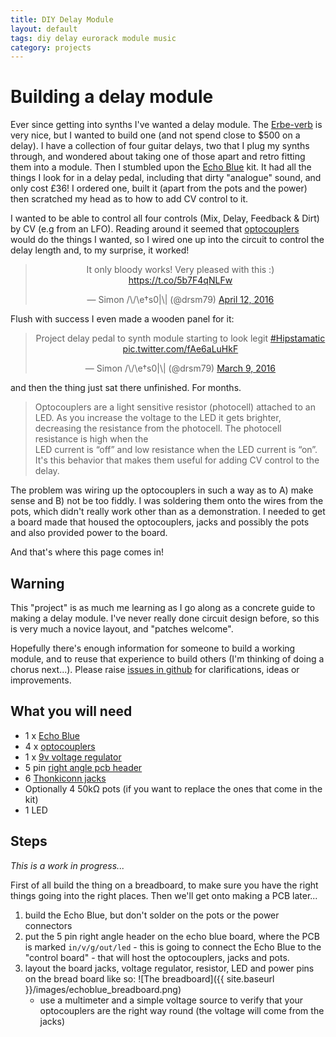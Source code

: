```yaml
---
title: DIY Delay Module
layout: default
tags: diy delay eurorack module music
category: projects
---
```


# Building a delay module

Ever since getting into synths I've wanted a delay module. The [Erbe-verb][]
is very nice, but I wanted to build one (and not spend close to $500 on a 
delay). I have a collection of four guitar delays, two that I plug my synths 
through, and wondered about taking one of those apart and retro fitting them 
into a module. Then I stumbled upon the [Echo Blue][] kit. It had all the 
things I look for in a delay pedal, including that dirty "analogue" sound, 
and only cost £36! I ordered one, built it (apart from the pots and the power) 
then scratched my head as to how to add CV control to it. 

I wanted to be able to control all four controls (Mix, Delay, Feedback & Dirt) 
by CV (e.g from an LFO). Reading around it seemed that [optocouplers][] would 
do the things I wanted, so I wired one up into the circuit to control the 
delay length and, to my surprise, it worked!
 
<center><blockquote class="twitter-tweet" data-lang="en"><p lang="en" dir="ltr">It only bloody works! Very pleased with this :) <a href="https://t.co/5b7F4qNLFw">https://t.co/5b7F4qNLFw</a></p>&mdash; Simon /\/\e†s0|\| (@drsm79) <a href="https://twitter.com/drsm79/status/719984825269166081">April 12, 2016</a></blockquote></center>

Flush with success I even made a wooden panel for it:

<center><blockquote class="twitter-tweet" data-lang="en"><p lang="en" dir="ltr">Project delay pedal to synth module starting to look legit <a href="https://twitter.com/hashtag/Hipstamatic?src=hash">#Hipstamatic</a> <a href="https://t.co/fAe6aLuHkF">pic.twitter.com/fAe6aLuHkF</a></p>&mdash; Simon /\/\e†s0|\| (@drsm79) <a href="https://twitter.com/drsm79/status/707674624302120960">March 9, 2016</a></blockquote></center>
 
and then the thing just sat there unfinished. For months. 

> Optocouplers are a light sensitive resistor (photocell) attached to an LED. 
> As you increase the voltage to the LED it gets brighter, decreasing the 
> resistance from the photocell. The  photocell resistance is high when the  
> LED current is “off” and low resistance when the LED current is “on”. It's 
> this behavior that makes them useful for adding CV control to the delay.

The problem was wiring up the optocouplers in such a way as to A) make sense 
and B) not be too fiddly. I was soldering them onto the wires from the pots, 
which didn't really work other than as a demonstration. I needed to get a 
board made that housed the optocouplers, jacks and possibly the pots and also 
provided power to the board.

And that's where this page comes in!

## Warning

This "project" is as much me learning as I go along as a concrete guide to making a delay module. I've never really done circuit design before, so this is very much a novice layout, and "patches welcome".

Hopefully there's enough information for someone to build a working module, and
to reuse that experience to build others (I'm thinking of doing a chorus 
next...). Please raise [issues in github][] for clarifications, ideas or 
improvements.

## What you will need

 * 1 x [Echo Blue][]
 * 4 x [optocouplers][]
 * 1 x [9v voltage regulator][] 
 * 5 pin [right angle pcb header][]
 * 6 [Thonkiconn jacks][]
 * Optionally 4 50k&#8486; pots (if you want to replace the ones that come in the kit)
 * 1 LED


## Steps

*This is a work in progress...*

First of all build the thing on a breadboard, to make sure you have the right 
things going into the right places. Then we'll get onto making a PCB later...

 1. build the Echo Blue, but don't solder on the pots or the power connectors
 1. put the 5 pin right angle header on the echo blue board, where the PCB is 
    marked `in/v/g/out/led` - this is going to connect the Echo Blue to the 
    "control board" - that will host the optocouplers, jacks and pots.
 1. layout the board jacks, voltage regulator, resistor, LED and power pins
    on the bread board like so: ![The breadboard]({{ site.baseurl }}/images/echoblue_breadboard.png)
    * use a multimeter and a simple voltage source to verify that your optocouplers are the right way round (the voltage will come from the jacks)

[Erbe-verb]: http://www.makenoisemusic.com/modules/erbe-verb
[Echo Blue]: http://shop.pedalparts.co.uk/Echo_Blue_Delay/p847124_8651062.aspx
[optocouplers]: http://uk.farnell.com/advanced-photonix/nsl-32/optocoupler-2kv-resistive-o-p/dp/3168773?CMP=i-bf9f-00001000
[9v voltage regulator]: http://uk.rs-online.com/web/p/linear-voltage-regulators/7140666/
[right angle pcb header]: http://uk.rs-online.com/web/p/pcb-headers/4838691/
[Thonkiconn jacks]: https://www.thonk.co.uk/shop/3-5mm-jacks/
[issues in github]: https://github.com/drsm79/drsm79.github.com/issues

<script async src="//platform.twitter.com/widgets.js" charset="utf-8"></script>
